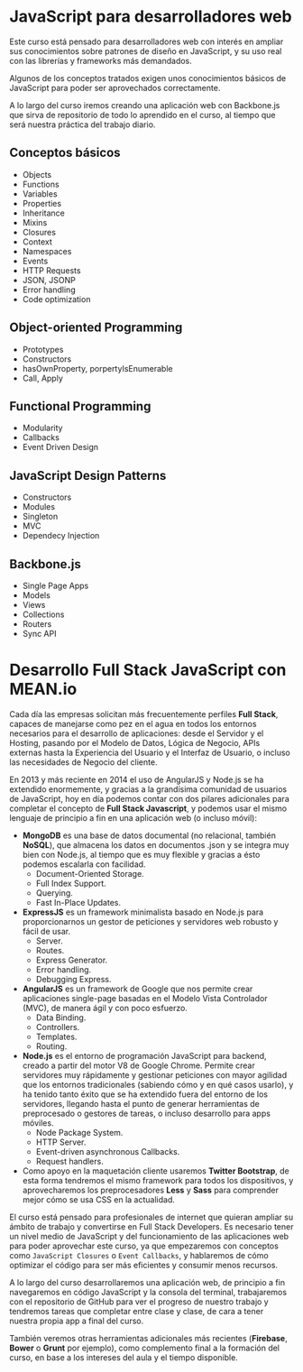 # JavaScript para desarrolladores web

Este curso está pensado para desarrolladores web con interés en ampliar sus conocimientos sobre patrones de diseño en JavaScript, y su uso real con las librerías y frameworks más demandados.

Algunos de los conceptos tratados exigen unos conocimientos básicos de JavaScript para poder ser aprovechados correctamente.

A lo largo del curso iremos creando una aplicación web con Backbone.js que sirva de repositorio de todo lo aprendido en el curso, al tiempo que será nuestra práctica del trabajo diario.

## Conceptos básicos

- Objects
- Functions
- Variables
- Properties
- Inheritance
- Mixins
- Closures
- Context
- Namespaces
- Events
- HTTP Requests
- JSON, JSONP
- Error handling
- Code optimization

## Object-oriented Programming

- Prototypes
- Constructors
- hasOwnProperty, porpertyIsEnumerable
- Call, Apply

## Functional Programming

- Modularity
- Callbacks
- Event Driven Design

## JavaScript Design Patterns

- Constructors
- Modules
- Singleton
- MVC
- Dependecy Injection

## Backbone.js

- Single Page Apps
- Models
- Views
- Collections
- Routers
- Sync API

# Desarrollo Full Stack JavaScript con MEAN.io
Cada día las empresas solicitan más frecuentemente perfiles **Full Stack**, capaces de manejarse como pez en el agua en todos los entornos necesarios para el desarrollo de aplicaciones: desde el Servidor y el Hosting, pasando por el Modelo de Datos, Lógica de Negocio, APIs externas hasta la Experiencia del Usuario y el Interfaz de Usuario, o incluso las necesidades de Negocio del cliente.

En 2013 y más reciente en 2014 el uso de AngularJS y Node.js se ha extendido enormemente, y gracias a la grandísima comunidad de usuarios de JavaScript, hoy en día podemos contar con dos pilares adicionales para completar el concepto de **Full Stack Javascript**, y podemos usar el mismo lenguaje de principio a fin en una aplicación web (o incluso móvil): 

- **MongoDB** es una base de datos documental (no relacional, también **NoSQL**), que almacena los datos en documentos .json y se integra muy bien con Node.js, al tiempo que es muy flexible y gracias a ésto podemos escalarla con facilidad. 
    + Document-Oriented Storage.
    + Full Index Support.
    + Querying.
    + Fast In-Place Updates.
- **ExpressJS** es un framework minimalista basado en Node.js para proporcionarnos un gestor de peticiones y servidores web robusto y fácil de usar.
    + Server.
    + Routes.
    + Express Generator.
    + Error handling.
    + Debugging Express.
- **AngularJS** es un framework de Google que nos permite crear aplicaciones single-page basadas en el Modelo Vista Controlador (MVC), de manera ágil y con poco esfuerzo.
    + Data Binding.
    + Controllers.
    + Templates.
    + Routing.
- **Node.js** es el entorno de programación JavaScript para backend, creado a partir del motor V8 de Google Chrome. Permite crear servidores muy rápidamente y gestionar peticiones con mayor agilidad que los entornos tradicionales (sabiendo cómo y en qué casos usarlo), y ha tenido tanto éxito que se ha extendido fuera del entorno de los servidores, llegando hasta el punto de generar herramientas de preprocesado o gestores de tareas, o incluso desarrollo para apps móviles.
    + Node Package System.
    + HTTP Server.
    + Event-driven asynchronous Callbacks.
    + Request handlers.
- Como apoyo en la maquetación cliente usaremos **Twitter Bootstrap**, de esta forma tendremos el mismo framework para todos los dispositivos, y aprovecharemos los preprocesadores **Less** y **Sass** para comprender mejor cómo se usa CSS en la actualidad.

El curso está pensado para profesionales de internet que quieran ampliar su ámbito de trabajo y convertirse en Full Stack Developers. Es necesario tener un nivel medio de JavaScript y del funcionamiento de las aplicaciones web para poder aprovechar este curso, ya que empezaremos con conceptos como `JavaScript Closures` o `Event Callbacks`, y hablaremos de cómo optimizar el código para ser más eficientes y consumir menos recursos.

A lo largo del curso desarrollaremos una aplicación web, de principio a fin navegaremos en código JavaScript y la consola del terminal, trabajaremos con el repositorio de GitHub para ver el progreso de nuestro trabajo y tendremos tareas que completar entre clase y clase, de cara a tener nuestra propia app a final del curso.

También veremos otras herramientas adicionales más recientes (**Firebase**, **Bower** o **Grunt** por ejemplo), como complemento final a la formación del curso, en base a los intereses del aula y el tiempo disponible.



